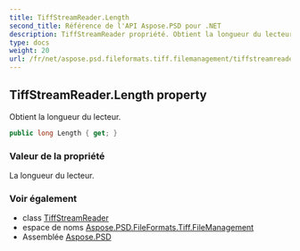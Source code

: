 ```yaml
---
title: TiffStreamReader.Length
second_title: Référence de l'API Aspose.PSD pour .NET
description: TiffStreamReader propriété. Obtient la longueur du lecteur.
type: docs
weight: 20
url: /fr/net/aspose.psd.fileformats.tiff.filemanagement/tiffstreamreader/length/
---
```

## TiffStreamReader.Length property

Obtient la longueur du lecteur.

```csharp
public long Length { get; }
```

### Valeur de la propriété

La longueur du lecteur.

### Voir également

* class [TiffStreamReader](../)
* espace de noms [Aspose.PSD.FileFormats.Tiff.FileManagement](../../tiffstreamreader/)
* Assemblée [Aspose.PSD](../../../)


